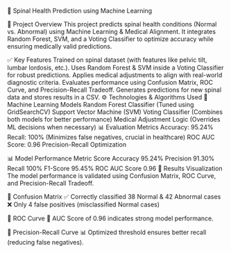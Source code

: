 🦴 Spinal Health Prediction using Machine Learning

📌 Project Overview
This project predicts spinal health conditions (Normal vs. Abnormal) using Machine Learning & Medical Alignment.
It integrates Random Forest, SVM, and a Voting Classifier to optimize accuracy while ensuring medically valid predictions.

✅ Key Features
Trained on spinal dataset (with features like pelvic tilt, lumbar lordosis, etc.).
Uses Random Forest & SVM inside a Voting Classifier for robust predictions.
Applies medical adjustments to align with real-world diagnostic criteria.
Evaluates performance using Confusion Matrix, ROC Curve, and Precision-Recall Tradeoff.
Generates predictions for new spinal data and stores results in a CSV.
⚙️ Technologies & Algorithms Used
🔢 Machine Learning Models
Random Forest Classifier (Tuned using GridSearchCV)
Support Vector Machine (SVM)
Voting Classifier (Combines both models for better performance)
Medical Adjustment Logic (Overrides ML decisions when necessary)
📊 Evaluation Metrics
Accuracy: 95.24%
Recall: 100% (Minimizes false negatives, crucial in healthcare)
ROC AUC Score: 0.96
Precision-Recall Optimization

📊 Model Performance
Metric	Score
Accuracy	95.24%
Precision	91.30%
Recall	100%
F1-Score	95.45%
ROC AUC Score	0.96
🎯 Results Visualization
The model performance is validated using Confusion Matrix, ROC Curve, and Precision-Recall Tradeoff.

🔹 Confusion Matrix
✅ Correctly classified 38 Normal & 42 Abnormal cases
❌ Only 4 false positives (misclassified Normal cases)

🔹 ROC Curve
🚀 AUC Score of 0.96 indicates strong model performance.

🔹 Precision-Recall Curve
📊 Optimized threshold ensures better recall (reducing false negatives).
